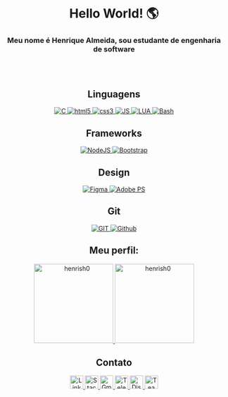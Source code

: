 <!DOCTYPE html>
<html lang="pt-br">

<body>
    <h1 align="center"><b>Hello World! 🌎</b></h1>
    <h3 align="center">Meu nome é Henrique Almeida, sou estudante de engenharia de software</h3><br><br>
    <h2 align="center">Linguagens</h2>
    <p align="center">
        <a href="#">
            <img src="https://img.shields.io/badge/C-00599C?style=for-the-badge&logo=c&logoColor=white" alt="C">
        </a>
        <a href="#">
            <img src="https://img.shields.io/badge/HTML5-E34F26?style=for-the-badge&logo=html5&logoColor=white"
                alt="html5">
        </a>
        <a href="#">
            <img src="https://img.shields.io/badge/CSS3-1572B6?style=for-the-badge&logo=css3&logoColor=white"
                alt="css3">
        </a>
        <a href="#">
            <img src="https://img.shields.io/badge/JavaScript-323330?style=for-the-badge&logo=javascript&logoColor=F7DF1E"
                alt="JS">
        </a>
        <a href="#">
            <img src="https://img.shields.io/badge/Lua-2C2D72?style=for-the-badge&logo=lua&logoColor=white" alt="LUA">
        </a>
        <a href="#">
            <img src="https://img.shields.io/badge/Bash-4EAA25?style=for-the-badge&logo=Bash&logoColor=white"
                alt="Bash" />
        </a>
    </p>
    <h2 align="center">Frameworks</h2>
    <p align="center">
        <a href="#">
            <img src="https://img.shields.io/badge/Node.js-43853D?style=for-the-badge&logo=node.js&logoColor=white"
                alt="NodeJS">
        </a>
        <a href="#">
            <img src="https://img.shields.io/badge/Bootstrap-38B2AC?style=for-the-badge&logo=bootstrap&logoColor=white"
                alt="Bootstrap">
        </a>
    </p>
    <h2 align="center">Design</h2>
    <p align="center">
        <a href="#">
            <img src="https://img.shields.io/badge/Figma-F24E1E?style=for-the-badge&logo=figma&logoColor=white"
                alt="Figma">
        </a>
        <a href="#">
            <img src="https://img.shields.io/badge/Adobe%20Photoshop-31A8FF?style=for-the-badge&logo=Adobe%20Photoshop&logoColor=black"
                alt="Adobe PS">
        </a>
    </p>
    <h2 align="center">Git</h2>
    <p align="center">
        <a href="#">
            <img src="https://img.shields.io/badge/GIT-E44C30?style=for-the-badge&logo=git&logoColor=white" alt="GIT">
        </a>
        <a href="#">
            <img src="https://img.shields.io/badge/GitHub-100000?style=for-the-badge&logo=github&logoColor=white"
                alt="Github">
        </a>
    </p>
    <h2 align="center">Meu perfil:</h2>
    <div align="center" style="display: inline_block">
        <a href="#">
            <img alt="henrish0"
                src="https://github-readme-stats.vercel.app/api/top-langs/?username=henrish0&layout=compact&langs_count=10&theme=synthwave"
                height="180em">
        </a>
        <a href="#">
            <img alt="henrish0"
                src="https://github-readme-stats.vercel.app/api?username=henrish0&show_icons=true&theme=synthwave"
                height="180em">
        </a>
    </div>
    <h2 align="center">Contato</h2>
    <p align="center">
        <a href="https://www.linkedin.com/in/henrique-almeida100/">
            <img src="https://www.vectorlogo.zone/logos/linkedin/linkedin-icon.svg" alt="LinkedIn" height="30"
                width="30">
        </a>
        <a href="https://stackoverflow.com/users/19043546/henrique-almeida">
            <img src="https://www.vectorlogo.zone/logos/stackoverflow/stackoverflow-icon.svg" alt="Stack Overflow"
                height="30" width="30">
        </a>
        <a href="mailto:hcarvalhoalmeida7@gmail.com">
            <img src="https://www.vectorlogo.zone/logos/gmail/gmail-icon.svg" alt="Gmail" height="30" width="30">
        </a>
        <a href="https://t.me/henrish0">
            <img src="https://www.vectorlogo.zone/logos/telegram/telegram-icon.svg" alt="Telegram" height="30"
                width="30">
        </a>
        <a href="https://discord.com/users/940065757956558928">
            <img src="https://www.vectorlogo.zone/logos/discordapp/discordapp-icon.svg" alt="Discord" height="30"
                width="30">
        </a>
        <a href="https://teams.microsoft.com/l/chat/0/0?users=hcarvalhoalmeida7@gmail.com">
            <img src="https://cdn.worldvectorlogo.com/logos/microsoft-teams.svg" alt="Teams" height="30" width="30">
        </a>
    </p>
</body>

</html>